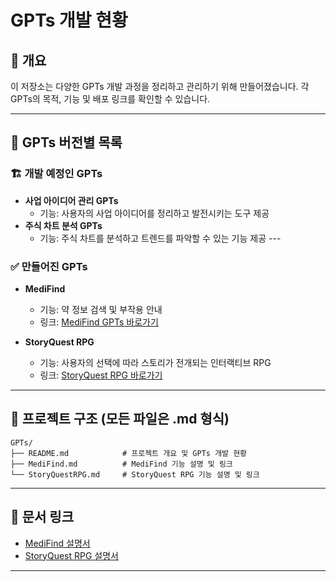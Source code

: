 # GPTs 개발 현황

## 📝 개요
이 저장소는 다양한 GPTs 개발 과정을 정리하고 관리하기 위해 만들어졌습니다. 각 GPTs의 목적, 기능 및 배포 링크를 확인할 수 있습니다.

---

## 🚀 GPTs 버전별 목록

### 🏗️ 개발 예정인 GPTs
- **사업 아이디어 관리 GPTs**  
  - 기능: 사용자의 사업 아이디어를 정리하고 발전시키는 도구 제공  
- **주식 차트 분석 GPTs**  
  - 기능: 주식 차트를 분석하고 트렌드를 파악할 수 있는 기능 제공  ---

### ✅ 만들어진 GPTs
- **MediFind**  
  - 기능: 약 정보 검색 및 부작용 안내  
  - 링크: [MediFind GPTs 바로가기](https://chatgpt.com/g/g-67bc6aceeab08191aa2cd8febc0b5034-medifind)  

- **StoryQuest RPG**  
  - 기능: 사용자의 선택에 따라 스토리가 전개되는 인터랙티브 RPG  
  - 링크: [StoryQuest RPG 바로가기](https://chatgpt.com/g/g-679cfdafffbc8191882e5eb73f7003c1-storyquest-rpg)  

---

## 📁 프로젝트 구조 (모든 파일은 .md 형식)
```
GPTs/
├── README.md            # 프로젝트 개요 및 GPTs 개발 현황
├── MediFind.md          # MediFind 기능 설명 및 링크
└── StoryQuestRPG.md     # StoryQuest RPG 기능 설명 및 링크
```

---

## 📄 문서 링크
- [MediFind 설명서](MediFind.md)  
- [StoryQuest RPG 설명서](StoryQuestRPG.md)  

---
